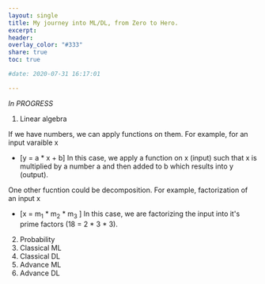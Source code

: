 ```yaml
---
layout: single
title: My journey into ML/DL, from Zero to Hero.
excerpt: 
header:
overlay_color: "#333"
share: true
toc: true

#date: 2020-07-31 16:17:01

---
```


*_In PROGRESS_*

1. Linear algebra

If we have numbers, we can apply functions on them. For example, for an input varaible x 

* \[y = a * x + b\]
In this case, we apply a function on x (input) such that x is multiplied by a number a and then added to b which results into y (output).

One other fucntion could be decomposition. For example, factorization of an input x

* \[x = m<sub>1</sub> * m<sub>2</sub> * m<sub>3</sub>  \]
In this case, we are factorizing the input into it's prime factors (18 = 2 * 3 * 3). 


2. Probability
3. Classical ML
4. Classical DL
5. Advance ML
6. Advance DL
